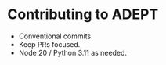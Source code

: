 # Contributing to ADEPT

- Conventional commits.
- Keep PRs focused.
- Node 20 / Python 3.11 as needed.
